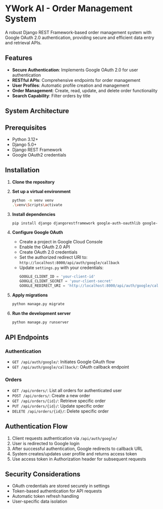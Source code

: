 


          
# YWork AI - Order Management System


A robust Django REST Framework-based order management system with Google OAuth 2.0 authentication, providing secure and efficient data entry and retrieval APIs.


## Features


- **Secure Authentication**: Implements Google OAuth 2.0 for user authentication
- **RESTful APIs**: Comprehensive endpoints for order management
- **User Profiles**: Automatic profile creation and management
- **Order Management**: Create, read, update, and delete order functionality
- **Search Capability**: Filter orders by title

## System Architecture


## Prerequisites

- Python 3.12+
- Django 5.0+
- Django REST Framework
- Google OAuth2 credentials

## Installation

1. **Clone the repository**

2. **Set up a virtual environment**
   ```bash
   python -m venv venv
   .\venv\Scripts\activate
   ```

3. **Install dependencies**
   ```bash
   pip install django djangorestframework google-auth-oauthlib google-auth google-api-python-client
   ```

4. **Configure Google OAuth**
   - Create a project in Google Cloud Console
   - Enable the OAuth 2.0 API
   - Create OAuth 2.0 credentials
   - Set the authorized redirect URI to: `http://localhost:8000/api/auth/google/callback`
   - Update `settings.py` with your credentials:
     ```python
     GOOGLE_CLIENT_ID = 'your-client-id'
     GOOGLE_CLIENT_SECRET = 'your-client-secret'
     GOOGLE_REDIRECT_URI = 'http://localhost:8000/api/auth/google/callback'
     ```

5. **Apply migrations**
   ```bash
   python manage.py migrate
   ```

6. **Run the development server**
   ```bash
   python manage.py runserver
   ```

## API Endpoints

### Authentication

- `GET /api/auth/google/`: Initiates Google OAuth flow
- `GET /api/auth/google/callback/`: OAuth callback endpoint

### Orders

- `GET /api/orders/`: List all orders for authenticated user
- `POST /api/orders/`: Create a new order
- `GET /api/orders/{id}/`: Retrieve specific order
- `PUT /api/orders/{id}/`: Update specific order
- `DELETE /api/orders/{id}/`: Delete specific order

## Authentication Flow

1. Client requests authentication via `/api/auth/google/`
2. User is redirected to Google login
3. After successful authentication, Google redirects to callback URL
4. System creates/updates user profile and returns access token
5. Use access token in Authorization header for subsequent requests



## Security Considerations

- OAuth credentials are stored securely in settings
- Token-based authentication for API requests
- Automatic token refresh handling
- User-specific data isolation




        
